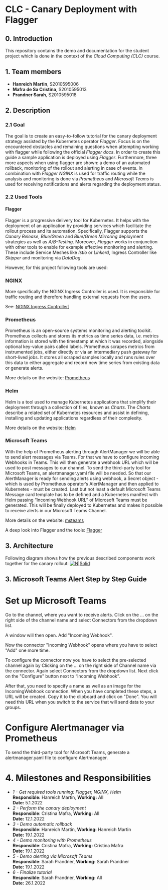 # CLC - Canary Deployment with Flagger

## 0. Introduction
This repository contains the demo and documentation for the student project which is done in the context of the *Cloud Computing (CLC)* course. 

## 1. Team members
- **Hanreich Martin**, S2010595006
- **Mafra de Sa Cristina**, S2010595013
- **Prandner Sarah**, S2010595018

## 2. Description
### 2.1 Goal
The goal is to create an easy-to-follow tutorial for the canary deployment strategy assisted by the Kubernetes operator *Flagger*. 
Focus is on the encountered obstacles and remaining questions when attempting working with flagger while following the official *Flagger docs*. 
In order to create this guide a sample application is deployed using *Flagger*. Furthermore, three more aspects when using flagger are shown: a demo of an automated rollback, monitoring of the rollout and alerting in case of events. 
In combination with *Flagger* *NGINX* is used for traffic routing while the analysis and monitoring is done via *Prometheus* and *Microsoft Teams* is used for receiving notifications and alerts regarding the deployment status.

### 2.2 Used Tools
#### Flagger
Flagger is a progressive delivery tool for Kubernetes. It helps with the deployment of an application by providing services which facilitate the rollout process and its automation. Specifically, Flagger supports the *Canary Release*, *Blue/Green* and *Blue/Green Mirroring* deployment strategies as well as *A/B-Testing*. Moreover, *Flagger* works in conjunction with other tools to enable for example effective monitoring and alerting. 
These include Service Meshes like *Istio* or *Linkerd*, Ingress Controller like *Skipper* and monitoring via *DataDog*.

However, for this project following tools are used:
### NGINX
More specifically the NGINX Ingress Controller is used. It is responsible for traffic routing and therefore handling external requests from the users.

See: [NGINX Ingress Controller](https://docs.nginx.com/nginx-ingress-controller/)]

### Prometheus
Prometheus is an open-source systems monitoring and alerting toolkit. Prometheus collects and stores its metrics as time series data, i.e. metrics information is stored with the timestamp at which it was recorded, alongside optional key-value pairs called labels. Prometheus scrapes metrics from instrumented jobs, either directly or via an intermediary push gateway for short-lived jobs. It stores all scraped samples locally and runs rules over this data to either aggregate and record new time series from existing data or generate alerts.

More details on the website: [Prometheus](https://prometheus.io/docs/introduction/overview/)

### Helm
Helm is a tool used to manage Kubernetes applications that simplify their deployment through a collection of files, known as *Charts*. The *Charts* describe a related set of Kubernetes resources and assist in defining, installing and updating applications regardless of their complexity.

More details on the website: [Helm](https://helm.sh/)

### Microsoft Teams
With the help of Prometheus alerting through AlertManager we will be able to send alert messages via Teams. For that we have to configure incoming Webhooks in Teams. This will then generate a webhook URL which will be used to post messages to our channel. To send the third-party tool for Microsoft Teams, an alertmanager.yaml file will be needed. So that our AlertManager is ready for sending alerts using webhook, a Secret object - which is used by Prometheus operator’s AlertManager and then applied to Kubernetes - must be created. Last but not least a default Microsoft Teams Message card template has to be defined and a Kubernetes manifest with Helm passing “Incoming Webhook URL” of Microsoft Teams must be generated. This will be finally deployed to Kubernetes and makes it possible to receive alerts in our Microsoft Teams Channel. 

More details on the website: [msteams](https://github.com/prometheus-msteams/prometheus-msteams)

A deep look into Flagger and the tools: [Flagger](https://flagger.app/)

## 3. Architecture
Following diagram shows how the previous described components work together for the canary rollout:
[![N|Solid](https://raw.githubusercontent.com/fluxcd/flagger/main/docs/diagrams/flagger-nginx-overview.png)](https://raw.githubusercontent.com/fluxcd/flagger/main/docs/diagrams/flagger-nginx-overview.png)

## 3. Microsoft Teams Alert Step by Step Guide

# Set up Microsoft Teams
Go to the channel, where you want to receive alerts. Click on the ... on the right side of the channel name and select Connectors from the dropdown list.

A window will then open. Add "Incoming Webhook".

Now the connector "Incoming Webhook" opens where you have to select "Add" one more time.

To configure the connector now you have to select the pre-selected channel again by Clicking on the ... on the right side of Channel name via the connector. Again select Connectors from the dropdown list. Next click on the "Configure" button next to “Incoming Webhook”. 

After that, you need to specify a name as well as an image for the IncomingWebhook connection. When you have completed these steps, a URL will be created. Copy it to the clipboard and click on "Done". You will need this URL when you switch to the service that will send data to your groups.

# Configure Alertmanager via Prometheus
To send the third-party tool for Microsoft Teams, generate a alertmanager.yaml file to configure Alertmanager.



# 4. Milestones and Responsibilities
- *1 - Get required tools running: Flagger, NGINX, Helm*  
    **Responsible:** Hanreich Martin, **Working:** All  
    **Date:** 5.1.2022  
- *2 - Perform the canary deployment*  
    **Responsible**: Cristina Mafra, **Working:** All  
    **Date:** 12.1.2022  
- *3 - Demo automatic rollback*  
    **Responsible**: Hanreich Martin, **Working:** Hanreich Martin  
    **Date:** 19.1.2022  
- *4 - Demo monitoring with Prometheus*  
    **Responsible**: Cristina Mafra, **Working:** Cristina Mafra  
    **Date:** 19.1.2022  
- *5 - Demo alerting via Microsoft Teams*  
    **Responsible**: Sarah Prandner, **Working:** Sarah Prandner  
    **Date:** 19.1.2022  
- *6 - Finalize tutorial*  
    **Responsible**: Sarah Prandner, **Working:** All  
    **Date:** 26.1.2022  
